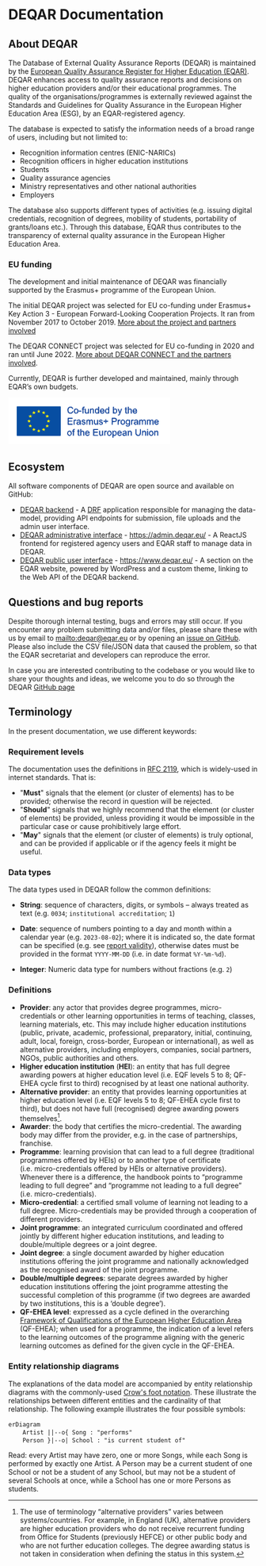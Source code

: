DEQAR Documentation
===================

## About DEQAR

The Database of External Quality Assurance Reports (DEQAR) is maintained by the [European Quality Assurance Register for Higher Education (EQAR)](https://www.eqar.eu/). DEQAR enhances access to quality assurance reports and decisions on higher education providers and/or their educational programmes. The quality of the organisations/programmes is externally reviewed against the Standards and Guidelines for Quality Assurance in the European Higher Education Area (ESG), by an EQAR-registered agency.

The database is expected to satisfy the information needs of a broad range of users, including but not limited to:

* Recognition information centres (ENIC-NARICs)
* Recognition officers in higher education institutions
* Students
* Quality assurance agencies
* Ministry representatives and other national authorities
* Employers

The database also supports different types of activities (e.g. issuing digital credentials, recognition of degrees, mobility of students, portability of grants/loans etc.). Through this database, EQAR thus contributes to the transparency of external quality assurance in the European Higher Education Area.

### EU funding

The development and initial maintenance of DEQAR was financially supported by the Erasmus+ programme of the European Union.

The initial DEQAR project was selected for EU co-funding under Erasmus+ Key Action 3 - European Forward-Looking Cooperation Projects. It ran from November 2017 to October 2019. [More about the project and partners involved](https://www.eqar.eu/kb/projects/deqar-project/)

The DEQAR CONNECT project was selected for EU co-funding in 2020 and ran until June 2022. [More about DEQAR CONNECT and the partners involved](https://www.eqar.eu/kb/projects/deqar-connect/).

Currently, DEQAR is further developed and maintained, mainly through EQAR’s own budgets.

![Co-founded by the Erasmus+ programme of the European Union](img/LogosBeneficairesErasmus+RIGHT_EN_web.png)

## Ecosystem

All software components of DEQAR are open source and available on GitHub:

* [DEQAR backend](https://www.github.com/eqar/eqar_backend) - A [DRF](http://www.django-rest-framework.org/) application responsible for managing the data-model, providing API endpoints for submission, file uploads and the admin user interface.
* [DEQAR administrative interface](https://github.com/EQAR/deqar_frontend) - <https://admin.deqar.eu/> - A ReactJS frontend for registered agency users and EQAR staff to manage data in DEQAR.
* [DEQAR public user interface](https://github.com/EQAR/deqar_public_ui) - <https://www.deqar.eu/> - A section on the EQAR website, powered by WordPress and a custom theme, linking to the Web API of the DEQAR backend.

## Questions and bug reports

Despite thorough internal testing, bugs and errors may still occur. If you encounter any problem submitting data and/or files, please share these with us by email to <mailto:deqar@eqar.eu> or by opening an [issue on GitHub](https://github.com/EQAR/eqar_backend/issues). Please also include the CSV file/JSON data that caused the problem, so that the EQAR secretariat and developers can reproduce the error.

In case you are interested contributing to the codebase or you would like to share your thoughts and ideas, we welcome you to do so through the DEQAR [GitHub page](https://github.com/EQAR/eqar_backend)

## Terminology

In the present documentation, we use different keywords:

### Requirement levels

The documentation uses the definitions in [RFC 2119](https://tools.ietf.org/html/rfc2119), which is widely-used in internet standards. That is:

 - "**Must**" signals that the element (or cluster of elements) has to be provided; otherwise the record in question will be rejected.
 - "**Should**" signals that we highly recommend that the element (or cluster of elements) be provided, unless providing it would be impossible in the particular case or cause prohibitively large effort.
 - "**May**" signals that the element (or cluster of elements) is truly optional, and can be provided if applicable or if the agency feels it might be useful.

### Data types

The data types used in DEQAR follow the common definitions:

 - **String**: sequence of characters, digits, or symbols &ndash; always treated as text (e.g. `0034`; `institutional accreditation`; `1`)

 - **Date**: sequence of numbers pointing to a day and month within a calendar year (e.g. `2023-08-02`); where it is indicated so, the date format can be specified (e.g. see [report validity](https://docs.deqar.eu/report_data/#validity)), otherwise dates must be provided in the format `YYYY-MM-DD` (i.e. in date format `%Y-%m-%d`).

 - **Integer**: Numeric data type for numbers without fractions (e.g. `2`)

### Definitions

 - **Provider**: any actor that provides degree programmes, micro-credentials or other learning opportunities in terms of teaching, classes, learning materials, etc. This may include higher education institutions (public, private, academic, professional, preparatory, initial, continuing, adult, local, foreign, cross-border, European or international), as well as alternative providers, including employers, companies, social partners, NGOs, public authorities and others.
 - **Higher education institution** (**HEI**): an entity that has full degree awarding powers at higher education level (i.e. EQF levels 5 to 8; QF-EHEA cycle first to third) recognised by at least one national authority.
 - **Alternative provider**: an entity that provides learning opportunities at higher education level (i.e. EQF levels 5 to 8; QF-EHEA cycle first to third), but does not have full (recognised) degree awarding powers themselves[^1].
 - **Awarder**: the body that certifies the micro-credential. The awarding body may differ from the provider, e.g. in the case of partnerships, franchise.
 - **Programme**: learning provision that can lead to a full degree (traditional programmes offered by HEIs) or to another type of certificate (i.e. micro-credentials offered by HEIs or alternative providers). Whenever there is a difference, the handbook points to “programme leading to full degree” and “programme not leading to a full degree” (i.e. micro-credentials).
 - **Micro-credential**: a certified small volume of learning not leading to a full degree. Micro-credentials may be provided through a cooperation of different providers.
 - **Joint programme**: an integrated curriculum coordinated and offered jointly by different higher education institutions, and leading to double/multiple degrees or a joint degree.
 - **Joint degree**: a single document awarded by higher education institutions offering the joint programme and nationally acknowledged as the recognised award of the joint programme.
 - **Double/multiple degrees**: separate degrees awarded by higher education institutions offering the joint programme attesting the successful completion of this programme (if two degrees are awarded by two institutions, this is a ‘double degree’).
 - **QF-EHEA level**: expressed as a cycle defined in the overarching [Framework of Qualifications of the European Higher Education Area](https://www.ehea.info/page-qualification-frameworks) (QF-EHEA); when used for a programme, the indication of a level refers to the learning outcomes of the programme aligning with the generic learning outcomes as defined for the given cycle in the QF-EHEA.

### Entity relationship diagrams

The explanations of the data model are accompanied by entity relationship diagrams with the commonly-used [Crow's foot notation](https://en.wikipedia.org/wiki/Entity%E2%80%93relationship_model#Crow's_foot_notation). These illustrate the relationships between different entities and the cardinality of that relationship. The following example illustrates the four possible symbols:

```mermaid
erDiagram
    Artist ||--o{ Song : "performs"
    Person }|--o| School : "is current student of"
```

Read: every Artist may have zero, one or more Songs, while each Song is performed by exactly one Artist. A Person may be a current student of one School or not be a student of any School, but may not be a student of several Schools at once, while a School has one or more Persons as students.

[^1]: The use of terminology “alternative providers” varies between systems/countries. For example, in England (UK),  alternative providers are higher education providers who do not receive recurrent funding from Office for Students (previously HEFCE) or other public body and who are not further education colleges. The degree awarding status is not taken in consideration when defining the status in this system.
